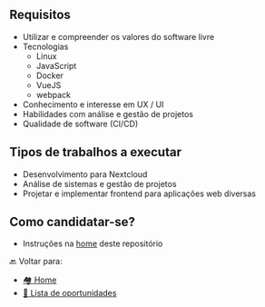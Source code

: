 ## Requisitos
* Utilizar e compreender os valores do software livre
* Tecnologias
  * Linux
  * JavaScript
  * Docker
  * VueJS
  * webpack
* Conhecimento e interesse em UX / UI
* Habilidades com análise e gestão de projetos
* Qualidade de software (CI/CD)

## Tipos de trabalhos a executar
* Desenvolvimento para Nextcloud
* Análise de sistemas e gestão de projetos
* Projetar e implementar frontend para aplicações web diversas

## Como candidatar-se?
* Instruções na [home](../README.md) deste repositório

🔙 Voltar para:
* [🏘 Home](../README.md)
* [💼 Lista de oportunidades](https://github.com/LibreCodeCoop/jobs/blob/main/docs/oportunidades.md)
